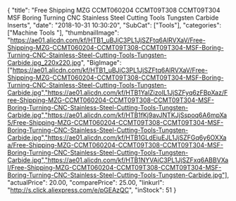 {
	"title": "Free Shipping MZG CCMT060204 CCMT09T308 CCMT09T304 MSF Boring Turning CNC Stainless Steel Cutting Tools Tungsten Carbide Inserts",
	"date": "2018-10-31 10:30:20",
	"SubCat": ["Tools"],
	"categories": ["Machine Tools "],
	"thumbnailImage": "https://ae01.alicdn.com/kf/HTB1_uBJiC3PL1JjSZFtq6AlRVXaV/Free-Shipping-MZG-CCMT060204-CCMT09T308-CCMT09T304-MSF-Boring-Turning-CNC-Stainless-Steel-Cutting-Tools-Tungsten-Carbide.jpg_220x220.jpg",
	"BigImage": ["https://ae01.alicdn.com/kf/HTB1_uBJiC3PL1JjSZFtq6AlRVXaV/Free-Shipping-MZG-CCMT060204-CCMT09T308-CCMT09T304-MSF-Boring-Turning-CNC-Stainless-Steel-Cutting-Tools-Tungsten-Carbide.jpg","https://ae01.alicdn.com/kf/HTB1YalZizoIL1JjSZFyq6zFBpXaz/Free-Shipping-MZG-CCMT060204-CCMT09T308-CCMT09T304-MSF-Boring-Turning-CNC-Stainless-Steel-Cutting-Tools-Tungsten-Carbide.jpg","https://ae01.alicdn.com/kf/HTB1fKj9avJNTKJjSspoq6A6mpXa5/Free-Shipping-MZG-CCMT060204-CCMT09T308-CCMT09T304-MSF-Boring-Turning-CNC-Stainless-Steel-Cutting-Tools-Tungsten-Carbide.jpg","https://ae01.alicdn.com/kf/HTB1GLdEiuEJL1JjSZFGq6y6OXXaa/Free-Shipping-MZG-CCMT060204-CCMT09T308-CCMT09T304-MSF-Boring-Turning-CNC-Stainless-Steel-Cutting-Tools-Tungsten-Carbide.jpg","https://ae01.alicdn.com/kf/HTB1NYVAiC3PL1JjSZFxq6ABBVXaI/Free-Shipping-MZG-CCMT060204-CCMT09T308-CCMT09T304-MSF-Boring-Turning-CNC-Stainless-Steel-Cutting-Tools-Tungsten-Carbide.jpg"],
	"actualPrice": 20.00,
	"comparePrice": 25.00,
	"linkurl": "http://s.click.aliexpress.com/e/pGEAzQC",
	"inStock": 51
}

